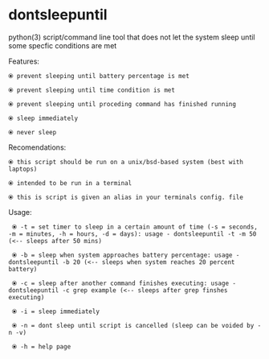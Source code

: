 # dontsleepuntil
python(3) script/command line tool that does not let the system sleep until some specfic conditions are met

Features:

    ⦿ prevent sleeping until battery percentage is met
  
    ⦿ prevent sleeping until time condition is met
  
    ⦿ prevent sleeping until proceding command has finished running
  
    ⦿ sleep immediately
    
    ⦿ never sleep
   
    

Recomendations:
  
    ⦿ this script should be run on a unix/bsd-based system (best with laptops)
  
    ⦿ intended to be run in a terminal 
  
    ⦿ this is script is given an alias in your terminals config. file 


Usage:

     ⦿ -t = set timer to sleep in a certain amount of time (-s = seconds, -m = minutes, -h = hours, -d = days): usage - dontsleepuntil -t -m 50 (<-- sleeps after 50 mins)

     ⦿ -b = sleep when system approaches battery percentage: usage - dontsleepuntil -b 20 (<-- sleeps when system reaches 20 percent battery)

     ⦿ -c = sleep after another command finishes executing: usage - dontsleepuntil -c grep example (<-- sleeps after grep finshes executing)

     ⦿ -i = sleep immediately

     ⦿ -n = dont sleep until script is cancelled (sleep can be voided by -n -v)

     ⦿ -h = help page
